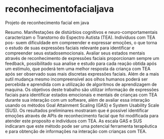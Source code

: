 # reconhecimentofacialjava
Projeto de reconhecimento facial em java

Resumo.
Manifestações de distúrbios cognitivos e neuro-comportamentais caracterizam o Transtorno do Espectro Autista (TEA). Indivíduos com TEA pos-
suem dificuldade em compreender e expressar emoções, o que torna o estudo de suas expressões faciais relevante para identificar e compreender seus estadosemocionais. Avaliar seus estados mentais através de reconhecimento de expressões faciais proporcionam sempre um feedback, possibilitado sua analise e estudo para cada reação obtida após um estimulo, que poderá tem uma melhor resposta da criança com TEA após ser observado suas mais discretas expressões faciais. Além de a mais sutil mudança mesmo incompreensível aos olhos humanos poderá ser percebida e aprendida com a utilização de algoritmos de aprendizagem de maquina. Os objetivos deste trabalho são utilizar informação de expressões faciais para identificar estados emocionais e mentais de crianças com TEA durante sua interação com um software, além de avaliar essa interação usando os métodos Goal Attainment Scaling (GAS) e System Usability Scale (SUS). Os resultados preliminares mostraram que é possível identificar emoções através de APIs de reconhecimento facial que foi modificada para
atender este proposito e indivíduos com TEA. As escala GAS e SUS indicaram que este método pode ser uma potencial ferramenta terapêutica e para obtenção de informações na interação com crianças com TEA.

